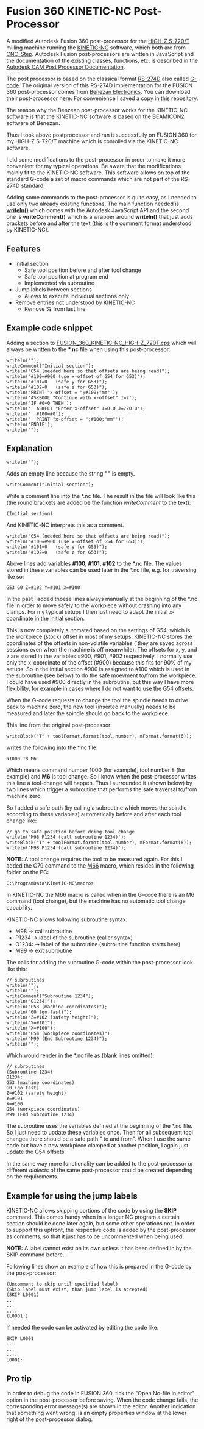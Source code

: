 
# Fusion 360 KINETIC-NC Post-Processor

A modified Autodesk Fusion 360 post-processor for the [HIGH-Z S-720/T](https://www.cnc-step.de/cnc-fraese-high-z-s-720t-kugelgewindetrieb-720x420mm) milling machine running the [KINETIC-NC](https://www.cnc-step.de/cnc-software/kinetic-nc-netzwerk-steuerungssoftware/) software, which both are from [CNC-Step](https://www.cnc-step.de). Autodesk Fusion post-processors are written in JavaScript and the documentation of the existing classes, functions, etc. is described in the [Autodesk CAM Post Processor Documentation](https://cam.autodesk.com/posts/reference/index.html).

The post processor is based on the classical format [RS-274D](https://en.wikipedia.org/wiki/G-code) also called [G-code](https://en.wikipedia.org/wiki/G-code). The original version of this RS-274D implementation for the FUSION 360 post-processor comes from [Benezan Electronics](http://www.benezan-electronics.de/index.html "Click to open Benezan Electronics"). You can download their post-processor [here](http://www.benezan-electronics.de/downloads/Autodesk_HSM_beamicon2.zip). For convenience I saved a [copy](Autodesk_HSM_beamicon2.cps "Click to open Autodesk_HSM_beamicon2.cps") in this repository.

The reason why the Benzean post-processor works for the KINETIC-NC software is that the KINETIC-NC software is based on the BEAMICON2 software of Benezan.

Thus I took above postprocessor and ran it successfully on FUSION 360 for my HIGH-Z S-720/T machine which is conrolled via the KINETIC-NC software. 

I did some modifications to the post-processor in order to make it more convenient for my typical operations. Be aware that the modifications mainly fit to the KINETIC-NC software. This software allows on top of the standard G-code a set of macro commands which are not part of the RS-274D standard.

Adding some commands to the post-processor is quite easy, as I needed to use only two already existing functions. The main function needed is [**writeln()**](https://cam.autodesk.com/posts/reference/classPostProcessor.html#aeb90bf455982d43746741f6dce58279c) which comes with the Autodesk JavaScript API and the second one is **writeComment()** which is a wrapper around **writeln()** that just adds brackets before and after the text (this is the comment format understood by KINETIC-NC).

## Features

 * Initial section
   - Safe tool position before and after tool change
   - Safe tool position at program end
   - Implemented via subroutine 
 * Jump labels between sections
   - Allows to execute individual sections only
 * Remove entries not understood by KINETIC-NC
   - Remove **%** from last line

## Example code snippet

Adding a section to [FUSION_360_KINETIC-NC_HIGH-Z_720T.cps](FUSION_360_KINETIC-NC_HIGH-Z_720T.cps) which will always be written to the **\*.nc** file when using this post-processor:

    writeln("");
    writeComment("Initial section");
    writeln("G54 (needed here so that offsets are being read)");
    writeln("#100=#900 (use x-offset of G54 for G53)");
    writeln("#101=0   (safe y for G53)");
    writeln("#102=0   (safe z for G53)");
    writeln('PRINT "x-offset = ";#100;"mm"');
    writeln('ASKBOOL "Continue with x-offset" I=2');
    writeln('IF #0=0 THEN');
    writeln('  ASKFLT "Enter x-offset" I=0.0 J=720.0');
    writeln('  #100=#0');
    writeln('  PRINT "x-offset = ";#100;"mm"');
    writeln('ENDIF');
    writeln("");

## Explanation

    writeln("");
Adds an empty line because the string **""** is empty.

    writeComment("Initial section");

Write a comment line into the \*.nc file. The result in the file will look like this (the round brackets are added be the function *writeComment* to the text):

    (Initial section)

And KINETIC-NC interprets this as a comment.

    writeln("G54 (needed here so that offsets are being read)");
    writeln("#100=#900 (use x-offset of G54 for G53)");
    writeln("#101=0   (safe y for G53)");
    writeln("#102=0   (safe z for G53)");


Above lines add variables **#100, #101, #102** to the \*.nc file. The values stored in these variables can be used later in the \*.nc file, e.g. for traversing like so:

    G53 G0 Z=#102 Y=#101 X=#100

In the past I added thoese lines always manually at the beginning of the \*.nc file in order to move safely to the workpiece without crashing into any clamps. For my typical setups I then just need to adapt the initial x-coordinate in the initial section.

This is now completely automated based on the settings of G54, which is the workpiece (stock) offset in most of my setups. KINETIC-NC stores the coordinates of the offsets in non-volatile variables (´they are saved across sessions even when the machine is off meanwhile). The offsets for x, y, and z are stored in the variables #900, #901, #902 respectively. I normally use only the x-coordinate of the offset (#900) because this fits for 90% of my setups. So in the initial section #900 is assigned to #100 which is used in the subroutine (see below) to do the safe moevment to/from the workpiece. I could have used #900 directly in the subroutine, but this way I have more flexibility, for example in cases where I do not want to use the G54 offsets.

When the G-code requests to change the tool the spindle needs to drive back to machine zero, the new tool (inserted manually) needs to be measured and later the spindle should go back to the workpiece.

This line from the original post-processor:

    writeBlock("T" + toolFormat.format(tool.number), mFormat.format(6));

writes the following into the \*.nc file:

    N1000 T8 M6

Which means command number 1000 (for example), tool number 8 (for example) and **M6** is tool change. So I know when the post-processor writes this line a tool-change will happen. Thus I surrounded it (shown below) by two lines which trigger a subroutine that performs the safe traversal to/from machine zero.

So I added a safe path (by calling a subroutine which moves the spindle according to these variables) automatically before and after each tool change like:

    // go to safe position before doing tool change
    writeln('M98 P1234 (call subroutine 1234)');
    writeBlock("T" + toolFormat.format(tool.number), mFormat.format(6));
    writeln('M98 P1234 (call subroutine 1234)');

**NOTE:** A tool change requires the tool to be measured again. For this I added the G79 command to the [M66](M66.txt) macro, which resides in the following folder on the PC:

    C:\ProgramData\KinetiC-NC\macros

In KINETIC-NC the M66 macro is called when in the G-code there is an M6 command (tool change), but the machine has no automatic tool change capability.

KINETIC-NC allows following subroutine syntax:

 * M98 &rarr; call subroutine
 * P1234 &rarr; label of the subroutine (caller syntax)
 * O1234: &rarr; label of the subroutine (subroutine function starts here)
 * M99 &rarr; exit subroutine

The calls for adding the subroutine G-code within the post-processor look like this:

    // subroutines
    writeln("");
    writeln("");
    writeComment("Subroutine 1234");
    writeln("O1234:");
    writeln("G53 (machine coordinates)");
    writeln("G0 (go fast)");
    writeln("Z=#102 (safety height)");
    writeln("Y=#101");
    writeln("X=#100");
    writeln("G54 (workpiece coordinates)");
    writeln("M99 (End Subroutine 1234)");
    writeln("");

Which would render in the \*.nc file as (blank lines omitted):

    // subroutines
    (Subroutine 1234)
    O1234:
    G53 (machine coordinates)
    G0 (go fast)
    Z=#102 (safety height)
    Y=#101
    X=#100
    G54 (workpiece coordinates)
    M99 (End Subroutine 1234)
    
The subroutine uses the variables defined at the beginning of the \*.nc file. So I just need to update these variables once. Then for all subsequent tool changes there should be a safe path " to and from". When I use the same code but have a new workpiece clamped at another position, I again just update the G54 offsets.

In the same way more functionality can be added to the post-processor or different *dialects* of the same post-processor could be created depending on the requirements.

## Example for using the jump labels

KINETIC-NC allows skipping portions of the code by using the **SKIP** command. This comes handy when in a longer NC program a certain section should be done later again, but some other operations not. In order to support this upfront, the respective code is added by the post-processor as comments, so that it just has to be uncommented when being used.

**NOTE:** A label cannot exist on its own unless it has been defined in by the SKIP command before.

Following lines show an example of how this is prepared in the G-code by the post-processor:

    (Uncomment to skip until specified label)
    (Skip label must exist, than jump label is accepted)
    (SKIP L0001)
    ...
    ...
    ....
    (L0001:)

If needed the code can be activated by editing the code like:

    SKIP L0001
    ...
    ...
    ....
    L0001:


## Pro tip

In order to debug the code in FUSION 360, tick the "Open Nc-file in editor" option in the post-processor before saving. When the code change fails, the corresponding error message(s) are shown in the editor. Another indication that something went wrong, is an empty properties window at the lower right of the post-processor dialog.
